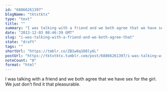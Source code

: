 ```yaml
---
id: "68866261397"
blogName: "tktxtktx"
type: "text"
title: ""
summary: "I was talking with a friend and we both agree that we have sex for the girl. We just don't find it that pleasurable. "
date: "2013-12-03 08:46:39 GMT"
slug: "i-was-talking-with-a-friend-and-we-both-agree-that"
state: "draft"
tags: ""
shortUrl: "https://tmblr.co/ZB1w8q108ly6L"
postUrl: "https://tktxtktx.tumblr.com/post/68866261397/i-was-talking-with-a-friend-and-we-both-agree-that"
noteCount: "0"
format: "html"
---
```


I was talking with a friend and we both agree that we have sex for the girl. We just don’t find it that pleasurable.